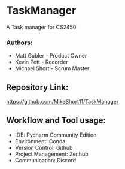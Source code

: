 # TaskManager
A Task manager for CS2450

### Authors:
- Matt Gubler - Product Owner
- Kevin Pett - Recorder
- Michael Short - Scrum Master

## Repository Link:
https://github.com/MikeShort11/TaskManager

## Workflow and Tool usage:
- IDE: Pycharm Community Edition
- Environment: Conda
- Version Control: Github
- Project Management: Zenhub
- Communication: Discord
